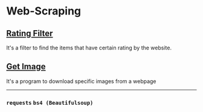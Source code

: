 # Web-Scraping
## [Rating Filter](https://github.com/Aishanipach/Beginners-Python-Programs/blob/main/Web%20scraping/Rating_filter.py)
  
  It's a filter to find the items that have certain rating by the website.
 
  
## [Get Image](https://github.com/Aishanipach/Beginners-Python-Programs/blob/main/Web%20scraping/Get_img.py)
  
  It's a program to download specific images from a webpage
  
  
---
 ### `requests`   `bs4 (Beautifulsoup)`
